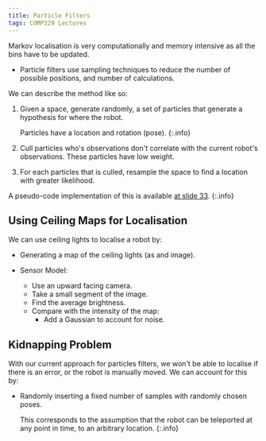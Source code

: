 ```yaml
---
title: Particle Filters
tags: COMP329 Lectures
---
```

Markov localisation is very computationally and memory intensive as all the bins have to be updated.

* Particle filters use sampling techniques to reduce the number of possible positions, and number of calculations.

We can describe the method like so:

1. Given a space, generate randomly, a set of particles that generate a hypothesis for where the robot.
	
	Particles have a location and rotation (pose).
	{:.info}
1. Cull particles who's observations don't correlate with the current robot's observations. These particles have low weight.
1. For each particles that is culled, resample the space to find a location with greater likelihood.

A pseudo-code implementation of this is available [at slide 33](https://liverpool.instructure.com/files/8433151/download?download_frd=1&verifier=AM2FpSkCYsrBjFq2cf0yNRhiozaDZKZdBVDa4upz).
{:.info}

## Using Ceiling Maps for Localisation
We can use ceiling lights to localise a robot by:

* Generating a map of the ceiling lights (as and image).

* Sensor Model:
	* Use an upward facing camera.
	* Take a small segment of the image.
	* Find the average brightness.
	* Compare with the intensity of the map:
		* Add a Gaussian to account for noise.

## Kidnapping Problem
With our current approach for particles filters, we won't be able to localise if there is an error, or the robot is manually moved. We can account for this by:

* Randomly inserting a fixed number of samples with randomly chosen poses.
	
	
	This corresponds to the assumption that the robot can be teleported at any point in time, to an arbitrary location.
	{:.info}
	